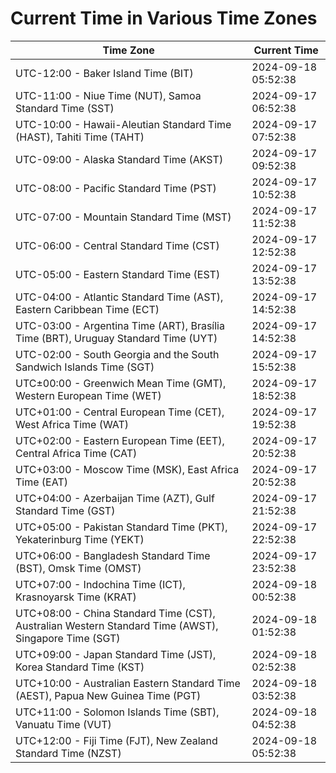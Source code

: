 # Current Time in Various Time Zones

| Time Zone | Current Time |
|-----------|--------------|
| UTC-12:00 - Baker Island Time (BIT) | 2024-09-18 05:52:38 |
| UTC-11:00 - Niue Time (NUT), Samoa Standard Time (SST) | 2024-09-17 06:52:38 |
| UTC-10:00 - Hawaii-Aleutian Standard Time (HAST), Tahiti Time (TAHT) | 2024-09-17 07:52:38 |
| UTC-09:00 - Alaska Standard Time (AKST) | 2024-09-17 09:52:38 |
| UTC-08:00 - Pacific Standard Time (PST) | 2024-09-17 10:52:38 |
| UTC-07:00 - Mountain Standard Time (MST) | 2024-09-17 11:52:38 |
| UTC-06:00 - Central Standard Time (CST) | 2024-09-17 12:52:38 |
| UTC-05:00 - Eastern Standard Time (EST) | 2024-09-17 13:52:38 |
| UTC-04:00 - Atlantic Standard Time (AST), Eastern Caribbean Time (ECT) | 2024-09-17 14:52:38 |
| UTC-03:00 - Argentina Time (ART), Brasília Time (BRT), Uruguay Standard Time (UYT) | 2024-09-17 14:52:38 |
| UTC-02:00 - South Georgia and the South Sandwich Islands Time (SGT) | 2024-09-17 15:52:38 |
| UTC±00:00 - Greenwich Mean Time (GMT), Western European Time (WET) | 2024-09-17 18:52:38 |
| UTC+01:00 - Central European Time (CET), West Africa Time (WAT) | 2024-09-17 19:52:38 |
| UTC+02:00 - Eastern European Time (EET), Central Africa Time (CAT) | 2024-09-17 20:52:38 |
| UTC+03:00 - Moscow Time (MSK), East Africa Time (EAT) | 2024-09-17 20:52:38 |
| UTC+04:00 - Azerbaijan Time (AZT), Gulf Standard Time (GST) | 2024-09-17 21:52:38 |
| UTC+05:00 - Pakistan Standard Time (PKT), Yekaterinburg Time (YEKT) | 2024-09-17 22:52:38 |
| UTC+06:00 - Bangladesh Standard Time (BST), Omsk Time (OMST) | 2024-09-17 23:52:38 |
| UTC+07:00 - Indochina Time (ICT), Krasnoyarsk Time (KRAT) | 2024-09-18 00:52:38 |
| UTC+08:00 - China Standard Time (CST), Australian Western Standard Time (AWST), Singapore Time (SGT) | 2024-09-18 01:52:38 |
| UTC+09:00 - Japan Standard Time (JST), Korea Standard Time (KST) | 2024-09-18 02:52:38 |
| UTC+10:00 - Australian Eastern Standard Time (AEST), Papua New Guinea Time (PGT) | 2024-09-18 03:52:38 |
| UTC+11:00 - Solomon Islands Time (SBT), Vanuatu Time (VUT) | 2024-09-18 04:52:38 |
| UTC+12:00 - Fiji Time (FJT), New Zealand Standard Time (NZST) | 2024-09-18 05:52:38 |
